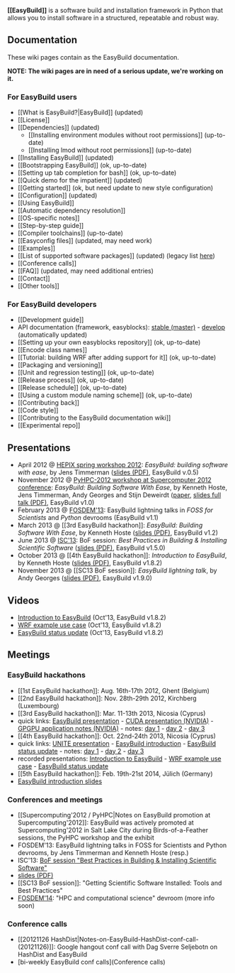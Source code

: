 **[[EasyBuild]]** is a software build and installation framework in Python that allows you to install software in a structured, repeatable and robust way.

## Documentation

These wiki pages contain as the EasyBuild documentation.

**NOTE: The wiki pages are in need of a serious update, we're working on it.**


### For EasyBuild users

* [[What is EasyBuild?|EasyBuild]] (updated)
* [[License]]
* [[Dependencies]] (updated)
  * [[Installing environment modules without root permissions]] (up-to-date)
  * [[Installing lmod without root permissions]] (up-to-date)
* [[Installing EasyBuild]] (updated)
 * [[Bootstrapping EasyBuild]] (ok, up-to-date)
* [[Setting up tab completion for bash]] (ok, up-to-date)
* [[Quick demo for the impatient]] (updated)
* [[Getting started]] (ok, but need update to new style configuration)
 * [[Configuration]] (updated)
* [[Using EasyBuild]]
 * [[Automatic dependency resolution]]
 * [[OS-specific notes]]
* [[Step-by-step guide]]
* [[Compiler toolchains]] (up-to-date)
* [[Easyconfig files]] (updated, may need work)
 * [[Examples]]
* [[List of supported software packages]] (updated) (legacy list [here](https://github.com/hpcugent/easybuild/wiki/List-of-supported-software-packages/ede46976d7367a86fe76ae79adba7b8e9fd9f118))
* [[Conference calls]]
* [[FAQ]] (updated, may need additional entries)
* [[Contact]]
* [[Other tools]]

### For EasyBuild developers

* [[Development guide]]
* API documentation (framework, easyblocks): [stable (master)](https://jenkins1.ugent.be/job/easybuild-framework_unit-test_hpcugent_master/Documentation/?) - [develop](https://jenkins1.ugent.be/job/easybuild-framework_unit-test_hpcugent_develop/Documentation) (automatically updated)
* [[Setting up your own easyblocks repository]] (ok, up-to-date)
* [[Encode class names]]
* [[Tutorial: building WRF after adding support for it]] (ok, up-to-date)
* [[Packaging and versioning]]
* [[Unit and regression testing]] (ok, up-to-date)
* [[Release process]] (ok, up-to-date)
* [[Release schedule]] (ok, up-to-date)
* [[Using a custom module naming scheme]] (ok, up-to-date)
* [[Contributing back]]
* [[Code style]]
* [[Contributing to the EasyBuild documentation wiki]] 
* [[Experimental repo]]

## Presentations

* April 2012 @ [HEPIX spring workshop 2012](https://indico.cern.ch/contributionDisplay.py?sessionId=3&contribId=39&confId=160737): _EasyBuild: building software with ease_, by Jens Timmerman ([slides (PDF)](http://hpc.ugent.be/easybuild/easybuild_hepix_spring_2012.pdf), EasyBuild v.0.5)
* November 2012 @ [PyHPC-2012 workshop at Supercomputer 2012 conference](http://sc12.supercomputing.org/schedule/event_detail.php?evid=wksp118): _EasyBuild: Building Software With Ease_, by Kenneth Hoste, Jens Timmerman, Andy Georges and Stijn Deweirdt ([paper](http://hpcugent.github.com/easybuild/files/easybuild-PyHPC-SC12_paper.pdf), [slides full talk (PDF)](http://hpcugent.github.com/easybuild/files/easybuild-PyHPC-SC12_slides.pdf), EasyBuild v1.0)
* February 2013 @ [FOSDEM'13](http://fosdem.org/2013/): EasyBuild lightning talks in _FOSS for Scientists_ and _Python_ devrooms (EasyBuild v1.1)
* March 2013 @ [[3rd EasyBuild hackathon]]: _EasyBuild: Building Software With Ease_, by Kenneth Hoste ([slides (PDF)](http://hpcugent.github.com/easybuild/files/easybuild_hackathon_Cyprus_20130311.pdf), EasyBuild v1.2)
* June 2013 @ [ISC'13](http://www.isc-events.com/isc13/): BoF session: _Best Practices in Building & Installing Scientific Software_ ([slides (PDF)](http://hpcugent.github.io/easybuild/files/easybuild_BoF_ISC13_20130619.pdf), EasyBuild v1.5.0)
* October 2013 @ [[4th EasyBuild hackathon]]: _Introduction to EasyBuild_, by Kenneth Hoste ([slides (PDF)](http://hpcugent.github.io/easybuild/files/EasyBuild_introduction_hackathon-Cyprus-Oct13.pdf), EasyBuild v1.8.2)
* November 2013 @ [[SC13 BoF session]]: _EasyBuild lightning talk_, by Andy Georges ([slides (PDF)](http://hpcugent.github.io/easybuild/files/SC13_BoF_EasyBuild.pdf), EasyBuild v1.9.0)

## Videos

 * [Introduction to EasyBuild](http://www.youtube.com/watch?v=bOeNsfLB2t4) (Oct'13, EasyBuild v1.8.2)
 * [WRF example use case](http://www.youtube.com/watch?v=e7fyHtO8_qs) (Oct'13, EasyBuild v1.8.2)
 * [EasyBuild status update](http://www.youtube.com/watch?v=A140WvbqaNw) (Oct'13, EasyBuild v1.8.2)

## Meetings

### EasyBuild hackathons

* [[1st EasyBuild hackathon]]: Aug. 16th-17th 2012, Ghent (Belgium)
* [[2nd EasyBuild hackathon]]: Nov. 28th-29th 2012, Kirchberg (Luxembourg)
* [[3rd EasyBuild hackathon]]: Mar. 11-13th 2013, Nicosia (Cyprus)
 * quick links: [EasyBuild presentation](http://hpcugent.github.com/easybuild/files/easybuild_hackathon_Cyprus_20130311.pdf) - [CUDA presentation (NVIDIA)](http://hpcugent.github.com/easybuild/files/CUDA_Toolkit_for_Sysadmins.pdf) - [GPGPU application notes (NVIDIA)](https://github.com/hpcugent/easybuild/wiki/GPGPU-apps-notes-NVIDIA) - notes: [day 1](https://github.com/hpcugent/easybuild/wiki/3rd-easybuild-hackathon---meeting-minutes-day-1) - [day 2](https://github.com/hpcugent/easybuild/wiki/3rd-easybuild-hackathon---meeting-minutes-day-2) - [day 3](https://github.com/hpcugent/easybuild/wiki/3rd-easybuild-hackathon---meeting-minutes-day-3)
* [[4th EasyBuild hackathon]]: Oct. 22nd-24th 2013, Nicosia (Cyprus)
 * quick links: [UNITE presentation](http://hpcugent.github.io/easybuild/files/EasyBuild_hackathon_Cyprus_Oct13_UNITE.pdf) - [EasyBuild introduction](http://hpcugent.github.io/easybuild/files/EasyBuild_introduction_hackathon-Cyprus-Oct13.pdf) - [EasyBuild status update](http://hpcugent.github.io/easybuild/files/EasyBuild_status-update_hackathon-Cyprus-Oct13.pdf) - notes: [day 1](https://github.com/hpcugent/easybuild/wiki/4th-easybuild-hackathon---meeting-minutes-day-1) - [day 2](https://github.com/hpcugent/easybuild/wiki/4th-easybuild-hackathon---meeting-minutes-day-2) - [day 3](https://github.com/hpcugent/easybuild/wiki/4th-easybuild-hackathon---meeting-minutes-day-3)
  * recorded presentations: [Introduction to EasyBuild](http://www.youtube.com/watch?v=bOeNsfLB2t4) - [WRF example use case](http://www.youtube.com/watch?v=e7fyHtO8_qs) - [EasyBuild status update](http://www.youtube.com/watch?v=A140WvbqaNw)
* [[5th EasyBuild hackathon]]: Feb. 19th-21st 2014, Jülich (Germany)
 * [EasyBuild introduction slides](http://users.ugent.be/~kehoste/EasyBuild_introduction_hackathon-JSC-Feb14.pdf)

### Conferences and meetings

 * [[Supercomputing'2012 / PyHPC|Notes on EasyBuild promotion at Supercomputing'2012]]: EasyBuild was actively promoted at Supercomputing'2012 in Salt Lake City during Birds-of-a-Feather sessions, the PyHPC workshop and the exhibit
 * FOSDEM'13: EasyBuild lightning talks in FOSS for Scientists and Python devrooms, by Jens Timmerman and Kenneth Hoste (resp.)
 * ISC'13: [BoF session "Best Practices in Building & Installing Scientific Software"](http://www.isc-events.com/isc13_ap/presentationdetails.php?t=contribution&o=2108&a=select&ra=eventdetails)
  * [slides (PDF)](http://hpcugent.github.com/easybuild/files/easybuild_BoF_ISC13_20130619.pdf)
 * [[SC13 BoF session]]: "Getting Scientific Software Installed: Tools and Best Practices"
 * [FOSDEM'14](https://fosdem.org/2014/): "HPC and computational science" devroom (more info soon)

### Conference calls

 * [[20121126 HashDist|Notes-on-EasyBuild-HashDist-conf-call-(20121126)]]: Google hangout conf call with Dag Sverre Seljebotn on HashDist and EasyBuild
 * [bi-weekly EasyBuild conf calls](Conference calls)